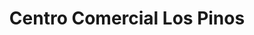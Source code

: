 ---
title: "Centro Comercial Los Pinos"
url: /chorrillos/centro-comercial-los-pinos/
shop: Einkaufszentrum
---